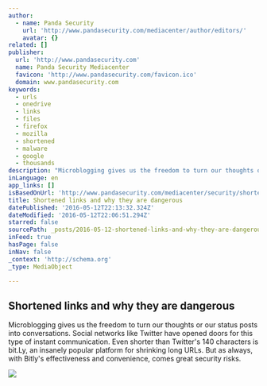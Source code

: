 ```yaml
---
author:
  - name: Panda Security
    url: 'http://www.pandasecurity.com/mediacenter/author/editors/'
    avatar: {}
related: []
publisher:
  url: 'http://www.pandasecurity.com'
  name: Panda Security Mediacenter
  favicon: 'http://www.pandasecurity.com/favicon.ico'
  domain: www.pandasecurity.com
keywords:
  - urls
  - onedrive
  - links
  - files
  - firefox
  - mozilla
  - shortened
  - malware
  - google
  - thousands
description: "Microblogging gives us the freedom to turn our thoughts or our status posts into conversations. Social networks like Twitter have opened doors for this type of instant communication. Even shorter than Twitter's 140 characters is bit.Ly, an insanely popular platform for shrinking long URLs. But as always, with Bitly's effectiveness and convenience, comes great security risks."
inLanguage: en
app_links: []
isBasedOnUrl: 'http://www.pandasecurity.com/mediacenter/security/shortened-urls/'
title: Shortened links and why they are dangerous
datePublished: '2016-05-12T22:13:32.324Z'
dateModified: '2016-05-12T22:06:51.294Z'
starred: false
sourcePath: _posts/2016-05-12-shortened-links-and-why-they-are-dangerous.md
inFeed: true
hasPage: false
inNav: false
_context: 'http://schema.org'
_type: MediaObject

---
```

<article style=""><h1>Shortened links and why they are dangerous</h1><p>Microblogging gives us the freedom to turn our thoughts or our status posts into conversations. Social networks like Twitter have opened doors for this type of instant communication. Even shorter than Twitter's 140 characters is bit.Ly, an insanely popular platform for shrinking long URLs. But as always, with Bitly's effectiveness and convenience, comes great security risks.</p><img src="http://www.pandasecurity.com/mediacenter/src/uploads/2016/05/enlacesacortados_1-1.jpg" /></article>